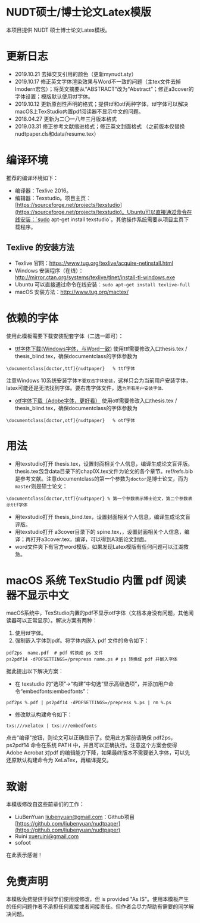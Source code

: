 # NUDT硕士/博士论文Latex模版

本项目提供 NUDT 硕士博士论文Latex模板。

# 更新日志
- 2019.10.21 去掉交叉引用的颜色（更新mynudt.sty）
- 2019.10.17 修正英文字体渲染效果与Word不一致的问题（主tex文件去掉lmodern宏包）；将英文摘要从“ABSTRACT”改为“Abstract”；修正a3cover的字体设置；模版默认使用ttf字体。
- 2019.10.12 更新原创性声明的格式；提供ttf和otf两种字体，ttf字体可以解决macOS上TexStudio内置pdf阅读器不显示中文的问题。
- 2018.04.27 更新为二〇一八年三月版本格式
- 2019.03.31 修正参考文献缩进格式；修正英文封面格式 （之前版本仅替换nudtpaper.cls和data/resume.tex）


# 编译环境
推荐的编译环境如下：

+ 编译器：Texlive 2016。
+ 编辑器：Texstudio。项目主页：[https://sourceforge.net/projects/texstudio](https://sourceforge.net/projects/texstudio)。Ubuntu可以直接通过命令在线安装：`sudo apt-get install texstudio`。其他操作系统需要从项目主页下载程序。

## Texlive 的安装方法

- Texlive 官网：<https://www.tug.org/texlive/acquire-netinstall.html>
- Windows 安装程序（在线）：<http://mirror.ctan.org/systems/texlive/tlnet/install-tl-windows.exe>
- Ubuntu 可以直接通过命令在线安装：`sudo apt-get install texlive-full`
- macOS 安装方法：<http://www.tug.org/mactex/>


# 依赖的字体

使用此模板需要下载安装配套字体（二选一即可）：

+ [ttf字体下载(Windows字体，与Word一致)](https://github.com/TomHeaven/nudt_thesis/releases/download/v1.1/ttf.zip)
使用ttf需要修改入口thesis.tex / thesis_blind.tex，确保documentclass的字体参数为

```
\documentclass[doctor,ttf]{nudtpaper}   % ttf字体
```
注意Windows 10系统安装字体`不要双击字体安装`，这样只会为当前用户安装字体，latex可能还是无法找到字体。要右击字体文件，选`为所有用户安装字体`.

+ [otf字体下载（Adobe字体，更好看）](https://github.com/TomHeaven/nudt_thesis/releases/download/v1.1/otf.zip)
使用otf需要修改入口thesis.tex / thesis_blind.tex，确保documentclass的字体参数为

```
\documentclass[doctor,otf]{nudtpaper}   % otf字体
```

# 用法

+ 用texstudio打开 thesis.tex，设置封面相关个人信息，编译生成论文盲评版。thesis.tex包含data目录下的chap0X.tex文件为论文的各个章节。ref/refs.bib是参考文献。注意documentclass的第一个参数为`doctor`是博士论文，而为`master`则是硕士论文：

```
\documentclass[doctor,ttf]{nudtpaper} % 第一个参数表示博士论文，第二个参数表示ttf字体
```
+ 用texstudio打开 thesis_bind.tex，设置封面相关个人信息，编译生成论文盲评版。
+ 用texstudio打开 a3cover目录下的 spine.tex，，设置封面相关个人信息，编译；再打开a3cover.tex，编译，可以得到A3纸论文封面。
+ word文件夹下有官方word模版，如果发现Latex模版有任何问题可以江湖救急。



# macOS 系统 TexStudio 内置 pdf 阅读器不显示中文

macOS系统中，TexStudio内置的pdf不显示otf字体（文档本身没有问题，其他阅读器可以正常显示）。解决方案有两种：
1. 使用ttf字体。
2. 强制嵌入字体到pdf。将字体内嵌入 pdf 文件的命令如下：

```
pdf2ps  name.pdf  # pdf 转换成 ps 文件
ps2pdf14 -dPDFSETTINGS=/prepress name.ps # ps 转换成 pdf 并嵌入字体
```

据此提出以下解决方案：

+ 在 texstudio 的“选项”->“构建”中勾选“显示高级选项”，并添加用户命令“embedfonts:embedfonts”：

```
pdf2ps %.pdf | ps2pdf14 -dPDFSETTINGS=/prepress %.ps | rm %.ps
```
+ 修改默认构建命令如下：

```
txs:///xelatex | txs:///embedfonts
```

点击"编译"按钮，则论文可以正确显示了。使用此方案前请确保 pdf2ps，ps2pdf14 命令在系统 PATH 中，并且可以正确执行。注意这个方案会使得 Adobe Acrobat 对pdf 的编辑能力下降，如果最终版本不需要嵌入字体，可以先还原默认构建命令为 XeLaTex，再编译提交。

# 致谢

本模版修改自这些前辈们的工作：

+ LiuBenYuan <liubenyuan@gmail.com>：Github项目[https://github.com/liubenyuan/nudtpaper](https://github.com/liubenyuan/nudtpaper)
+ Ruini <xueruini@gmail.com> 
+ sofoot

在此表示感谢！

# 免责声明

本模板免费提供于同学们使用或修改，但 is provided "As IS"。使用本模板产生的任何问题作者不承担任何直接或者间接责任。但作者会尽力帮助有需要的同学解决问题。

